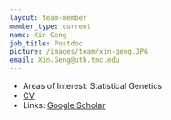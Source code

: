 ```yaml
---
layout: team-member
member_type: current
name: Xin Geng
job_title: Postdoc
picture: /images/team/xin-geng.JPG
email: Xin.Geng@uth.tmc.edu
---
```


- Areas of Interest: Statistical Genetics
- [CV](https://www.dropbox.com/s/j10fvebavylhlr0/CV_Xin.pdf?dl=0)
- Links: [Google Scholar](https://scholar.google.com/citations?user=eiOeasYAAAAJ&hl=en&oi=ao)		

